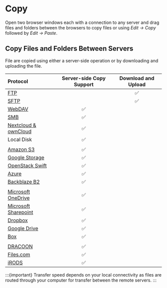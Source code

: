 Copy
====

Open two browser windows each with a connection to any server and drag files and folders between the browsers to copy
files or using *Edit → Copy* followed by *Edit → Paste*.

## Copy Files and Folders Between Servers

File are copied using either a server-side operation or by downloading and uploading the file.

| **Protocol**                                             | **Server-side Copy Support** | **Download and Upload** |
|:---------------------------------------------------------|:----------------------------:|:-----------------------:|
| [FTP](../protocols/ftp.md)                               |                              |            ✅            |
| [SFTP](../protocols/sftp/index.md)                       |                              |            ✅            |
| [WebDAV](../protocols/webdav/index.md)                   |              ✅               |                         |
| [SMB](../protocols/smb.md)                               |              ✅               |                         |
| [Nextcloud & ownCloud](../protocols/webdav/nextcloud.md) |              ✅               |                         |
| Local Disk                                               |              ✅               |                         |
|                                                          |
| [Amazon S3](../protocols/s3/index.md)                    |              ✅               |                         |
| [Google Storage](../protocols/googlecloudstorage.md)     |              ✅               |                         |
| [OpenStack Swift](../protocols/openstack/index.md)       |              ✅               |                         |
| [Azure](../protocols/azure.md)                           |              ✅               |                         |
| [Backblaze B2](../protocols/b2.md)                       |              ✅               |                         |
|                                                          |
| [Microsoft OneDrive](../protocols/onedrive.md)           |              ✅               |                         |
| [Microsoft Sharepoint](../protocols/sharepoint.md)       |              ✅               |                         |
| [Dropbox](../protocols/dropbox.md)                       |              ✅               |                         |
| [Google Drive](../protocols/googledrive.md)              |              ✅               |                         |
| [Box](../protocols/box.md)                               |              ✅               |                         |
|                                                          |
| [DRACOON](../protocols/dracoon.md)                       |              ✅               |                         |
| [Files.com](../protocols/files.com.md)                   |              ✅               |                         |
| [iRODS](../protocols/irods.md)                           |              ✅               |                         |

:::{important}
Transfer speed depends on your local connectivity as files are routed through your computer for transfer between the
remote servers.
:::
